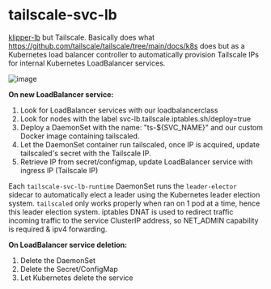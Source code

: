# tailscale-svc-lb

[klipper-lb](https://github.com/k3s-io/klipper-lb) but Tailscale.
Basically does what https://github.com/tailscale/tailscale/tree/main/docs/k8s does but as a Kubernetes load balancer controller to automatically provision Tailscale IPs for internal Kubernetes LoadBalancer services.

![image](https://user-images.githubusercontent.com/28601081/172466476-3aaf13b4-d5c4-4783-b7ff-43adb6838d69.png)


**On new LoadBalancer service:**
1. Look for LoadBalancer services with our loadbalancerclass
2. Look for nodes with the label svc-lb.tailscale.iptables.sh/deploy=true
3. Deploy a DaemonSet with the name: "ts-${SVC_NAME}" and our custom Docker image containing tailscaled.
4. Let the DaemonSet container run tailscaled, once IP is acquired, update tailscaled's secret with the Tailscale IP.
5. Retrieve IP from secret/configmap, update LoadBalancer service with ingress IP (Tailscale IP)


Each `tailscale-svc-lb-runtime` DaemonSet runs the `leader-elector` sidecar to automatically elect a leader using the Kubernetes leader election system. `tailscaled` only works properly when ran on 1 pod at a time, hence this leader election system.
iptables DNAT is used to redirect traffic incoming traffic to the service ClusterIP address, so NET_ADMIN capability is required & ipv4 forwarding.

**On LoadBalancer service deletion:**
1. Delete the DaemonSet
2. Delete the Secret/ConfigMap
3. Let Kubernetes delete the service
